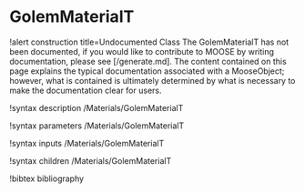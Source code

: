<!-- MOOSE Documentation Stub: Remove this when content is added. -->

# GolemMaterialT

!alert construction title=Undocumented Class
The GolemMaterialT has not been documented, if you would like to contribute to MOOSE by
writing documentation, please see [/generate.md]. The content contained on this page explains
the typical documentation associated with a MooseObject; however, what is contained is ultimately
determined by what is necessary to make the documentation clear for users.

!syntax description /Materials/GolemMaterialT

!syntax parameters /Materials/GolemMaterialT

!syntax inputs /Materials/GolemMaterialT

!syntax children /Materials/GolemMaterialT

!bibtex bibliography
